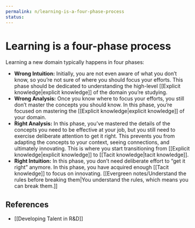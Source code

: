 ```yaml
---
permalink: n/learning-is-a-four-phase-process
status: 
---
```

# Learning is a four-phase process

Learning a new domain typically happens in four phases:

- **Wrong Intuition:** Initially, you are not even aware of what you don’t know, so you’re not sure of where you should focus your efforts. This phase should be dedicated to understanding the high-level [[Explicit knowledge|explicit knowledge]] of the domain you’re studying.
- **Wrong Analysis:** Once you know where to focus your efforts, you still don’t master the concepts you should know. In this phase, you’re focused on mastering the [[Explicit knowledge|explicit knowledge]] of your domain.
- **Right Analysis:** In this phase, you’ve mastered the details of the concepts you need to be effective at your job, but you still need to exercise deliberate attention to get it right. This prevents you from adapting the concepts to your context, seeing connections, and ultimately innovating. This is where you start transitioning from [[Explicit knowledge|explicit knowledge]] to [[Tacit knowledge|tacit knowledge]].
- **Right Intuition:** In this phase, you don’t need deliberate effort to “get it right” anymore. In this phase, you have acquired enough [[Tacit knowledge]] to focus on innovating. [[Evergreen notes/Understand the rules before breaking them|You understand the rules, which means you can break them.]]

## References

- [[Developing Talent in R&D]]
